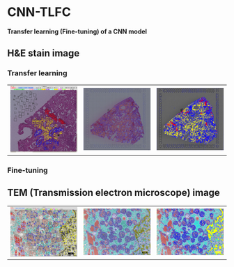 # CNN-TLFC
**Transfer learning (Fine-tuning) of a CNN model**

## H&E stain image
### Transfer learning
<table>
<tr>
<td><img width="200px" src="img/FFPE_LUAD_3_B_x10_sample_2k.jpg"></td>
<td><img width="200px" src="img/FFPE_LUAD_3_B_x10_predict_grid_2k.jpg"></td>
<td><img width="200px" src="img/FFPE_LUAD_3_B_x10_predict_rect_2k.jpg"></td>
</tr>
</table>

### Fine-tuning


## TEM (Transmission electron microscope) image
<table>
<tr>
<td><img width="200px" src="img/MCM-Pt852-1232-x11500_sample_2k.jpg"></td>
<td><img width="200px" src="img/MCM-Pt852-1232-x11500_predict_grid_2k.jpg"></td>
<td><img width="200px" src="img/MCM-Pt852-1232-x11500_predict_rect_2k.jpg"></td>
</tr>
</table>
